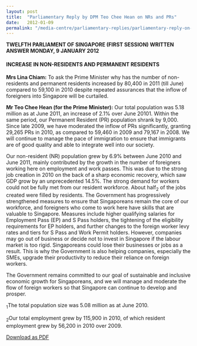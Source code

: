 ```yaml
---
layout: post
title:  "Parliamentary Reply by DPM Teo Chee Hean on NRs and PRs"
date:   2012-01-09
permalink: "/media-centre/parliamentary-replies/parliamentary-reply-on-nrs-and-prs"
---
```


**TWELFTH PARLIAMENT OF SINGAPORE
(FIRST SESSION)
WRITTEN ANSWER
MONDAY, 9 JANUARY 2012**

#### **INCREASE IN NON-RESIDENTS AND PERMANENT RESIDENTS**

**Mrs Lina Chiam:**
To ask the Prime Minister why has the number of non-residents and permanent residents increased by 80,400 in 2011 (till June) compared to 59,100 in 2010 despite repeated assurances that the inflow of foreigners into Singapore will be curtailed.

**Mr Teo Chee Hean (for the Prime Minister):**
Our total population was 5.18 million as at June 2011, an increase of 2.1% over June 20101. Within the same period, our Permanent Resident (PR) population shrank by 9,000. Since late 2009, we have moderated the inflow of PRs significantly, granting 29,265 PRs in 2010, as compared to 59,460 in 2009 and 79,167 in 2008. We will continue to manage the pace of immigration to ensure that immigrants are of good quality and able to integrate well into our society.

Our non-resident (NR) population grew by 6.9% between June 2010 and June 2011, mainly contributed by the growth in the number of foreigners working here on employment and work passes. This was due to the strong job creation in 2010 on the back of a sharp economic recovery, which saw GDP grow by an unprecedented 14.5%. The strong demand for workers could not be fully met from our resident workforce. About half<sub>2</sub> of the jobs created were filled by residents. The Government has progressively strengthened measures to ensure that Singaporeans remain the core of our workforce, and foreigners who come to work here have skills that are valuable to Singapore. Measures include higher qualifying salaries for Employment Pass (EP) and S Pass holders, the tightening of the eligibility requirements for EP holders, and further changes to the foreign worker levy rates and tiers for S Pass and Work Permit holders. 
However, companies may go out of business or decide not to invest in Singapore if the labour market is too rigid. Singaporeans could lose their businesses or jobs as a result. This is why the Government is also helping companies, especially the SMEs, upgrade their productivity to reduce their reliance on foreign workers.

The Government remains committed to our goal of sustainable and inclusive economic growth for Singaporeans, and we will manage and moderate the flow of foreign workers so that Singapore can continue to develop and prosper.

<sub>1</sub>The total population size was 5.08 million as at June 2010.

<sub>2</sub>Our total employment grew by 115,900 in 2010, of which resident employment grew by 56,200 in 2010 over 2009.

[Download as PDF](https://www.strategygroup.gov.sg/media-centre/parliamentary-replies/article/GetPdf/parliamentary-reply-on-nrs-and-prs/)
